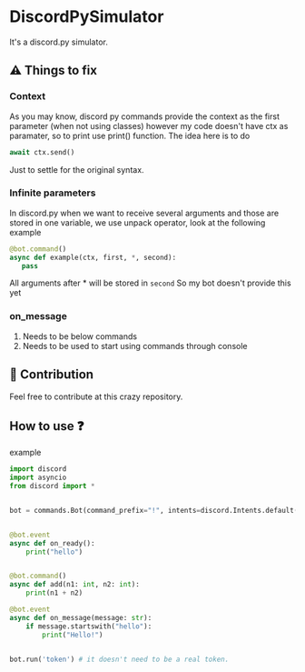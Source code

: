 # DiscordPySimulator
It's a discord.py simulator.

## :warning: Things to fix

### Context
As you may know, discord py commands provide the context as the first parameter
(when not using classes) however my code doesn't have ctx as paramater, so to print use print() function.
The idea here is to do

```py
await ctx.send()
``` 
Just to settle for the original syntax.

### Infinite parameters
In discord.py when we want to receive several arguments and those are stored in one variable, we use unpack operator, look at the following example

```py
@bot.command()
async def example(ctx, first, *, second):
   pass
```

All arguments after * will be stored in `second`
So my bot doesn't provide this yet

### on_message
1. Needs to be below commands
2. Needs to be used to start using commands through console

## :wrench: Contribution
Feel free to contribute at this crazy repository.

## How to use ❓
example

```py
import discord
import asyncio
from discord import *


bot = commands.Bot(command_prefix="!", intents=discord.Intents.default())


@bot.event
async def on_ready():
    print("hello")


@bot.command()
async def add(n1: int, n2: int):
    print(n1 + n2)

@bot.event
async def on_message(message: str):
    if message.startswith("hello"):
        print("Hello!")


bot.run('token') # it doesn't need to be a real token.
```
